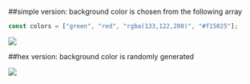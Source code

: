##simple version:
background color is chosen from the following array
```javascript
const colors = ["green", "red", "rgba(133,122,200)", "#f15025"];
```
![](https://media.giphy.com/media/OWtH3ZnS38shVhxFdC/giphy.gif)

##hex version:
background color is randomly generated

![](https://media.giphy.com/media/OWtH3ZnS38shVhxFdC/giphy.gif)
